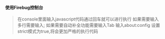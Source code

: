 #### 使用Firebug控制台
> 在console里面输入javascript代码通过回车就可以进行执行
> 如果需要输入多行需要输入;
> 如果需要自动补全功能需要输入Tab
> 输入about:config 设置strict模式为true,将会更加严格的执行代码